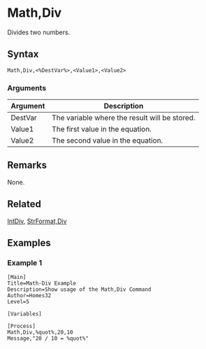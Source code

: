 # Math,Div

Divides two numbers.

## Syntax

```pebakery
Math,Div,<%DestVar%>,<Value1>,<Value2>
```

### Arguments

| Argument | Description |
| --- | --- |
| DestVar | The variable where the result will be stored. |
| Value1 | The first value  in the equation. |
| Value2 | The second value in the equation. |

## Remarks

None.

## Related

[IntDiv](./IntDiv.md), [StrFormat,Div](../String/Div.md)

## Examples

### Example 1

```pebakery
[Main]
Title=Math-Div Example
Description=Show usage of the Math,Div Command
Author=Homes32
Level=5

[Variables]

[Process]
Math,Div,%quot%,20,10
Message,"20 / 10 = %quot%"
```